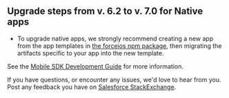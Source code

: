## Upgrade steps from v. 6.2 to v. 7.0 for Native apps

- To upgrade native apps, we strongly recommend creating a new app from the app templates in [the forceios npm package](https://npmjs.org/package/forceios), then migrating the artifacts specific to your app into the new template.

See the [Mobile SDK Development Guide](https://github.com/forcedotcom/SalesforceMobileSDK-Shared/blob/master/doc/mobile_sdk.pdf?raw=true) for more information.

If you have questions, or encounter any issues, we'd love to hear from you. Post any feedback you have on [Salesforce StackExchange](https://salesforce.stackexchange.com/questions/tagged/mobilesdk).
